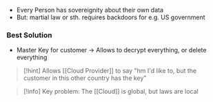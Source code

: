 - Every Person has sovereignity about their own data
- But: martial law or sth. requires backdoors for e.g. US government

### Best Solution
- Master Key for customer -> Allows to decrypt everything, or delete everything

> [!hint] Allows [[Cloud Provider]] to say "hm I'd like to, but the customer in this other country has the key"

> [!info] Key problem: The [[Cloud]] is global, but laws are local

